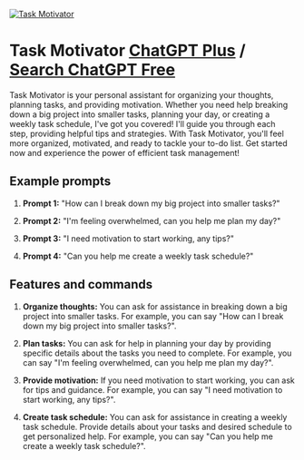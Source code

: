 
[![Task Motivator](https://files.oaiusercontent.com/file-JNrrOpJovfGd67s7doaWyCqp?se=2123-10-17T20%3A43%3A18Z&sp=r&sv=2021-08-06&sr=b&rscc=max-age%3D31536000%2C%20immutable&rscd=attachment%3B%20filename%3D545e7fee-09df-478d-ac45-935674032ef4.png&sig=aek4NIGtPIftyasD75JQaE1BD%2BIXhw0D%2BUOujJ8sQIs%3D)](https://chat.openai.com/g/g-Xcj2HrqYE-task-motivator)

# Task Motivator [ChatGPT Plus](https://chat.openai.com/g/g-Xcj2HrqYE-task-motivator) / [Search ChatGPT Free](https://gptcall.net/index.html#/?search=Task%20Motivator)

Task Motivator is your personal assistant for organizing your thoughts, planning tasks, and providing motivation. Whether you need help breaking down a big project into smaller tasks, planning your day, or creating a weekly task schedule, I've got you covered! I'll guide you through each step, providing helpful tips and strategies. With Task Motivator, you'll feel more organized, motivated, and ready to tackle your to-do list. Get started now and experience the power of efficient task management!

## Example prompts

1. **Prompt 1:** "How can I break down my big project into smaller tasks?"

2. **Prompt 2:** "I'm feeling overwhelmed, can you help me plan my day?"

3. **Prompt 3:** "I need motivation to start working, any tips?"

4. **Prompt 4:** "Can you help me create a weekly task schedule?"

## Features and commands

1. **Organize thoughts:** You can ask for assistance in breaking down a big project into smaller tasks. For example, you can say "How can I break down my big project into smaller tasks?".

2. **Plan tasks:** You can ask for help in planning your day by providing specific details about the tasks you need to complete. For example, you can say "I'm feeling overwhelmed, can you help me plan my day?".

3. **Provide motivation:** If you need motivation to start working, you can ask for tips and guidance. For example, you can say "I need motivation to start working, any tips?".

4. **Create task schedule:** You can ask for assistance in creating a weekly task schedule. Provide details about your tasks and desired schedule to get personalized help. For example, you can say "Can you help me create a weekly task schedule?".


